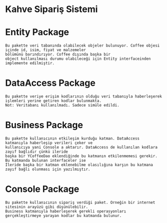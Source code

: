 Kahve Sipariş Sistemi<a name="TOP"></a>
===================

# Entity Package #
	
	Bu pakette veri tabanında olabilecek objeler bulunuyor. Coffee objesi içinde id, isim, fiyat ve malzemeler 
	bölümünü barındırıyor. Coffee dışında başka bir 
	object kullanılması durumu olabileceği için Entity interfaceinden implemente edilmiştir. 
# DataAccess Package #
	
	Bu pakette veriye erişim kodlarının olduğu veri tabanıyla haberleşerek işlemleri yerine getiren kodlar bulunmakta. 
	Not: Veritabanı kullanılmadı. Sadece simüle edildi.
# Business Package #
	
	Bu pakette kullanıcının etkileşim kurduğu katman. DataAccess katmanıyla haberleşip verileri çeker ve 
	kullanıcıya yani Console a aktarır. DataAccess de kullanılan kodlara zayıf bağlıdır çünkü ileride 
	başka bir YCoffeeDao eklendiğinde bu katmanın etkilenmemesi gerekir. Bu katmanda bulunan interfaceler ise 
	İleride başka bir katman eklenebilme olasılığına karşın bu katmana zayıf bağlı olunması için yazılmıştır.
# Console Package #
	
	Bu pakette kullanıcının sipariş verdiği paket. Örneğin bir internet sitesinin arayüzü gibi düşünülebilir.
	Business katmanıyla haberleşerek gerekli operasyonları gerçekleştirmeye yarayan kodlar bu katmanda bulunur.

